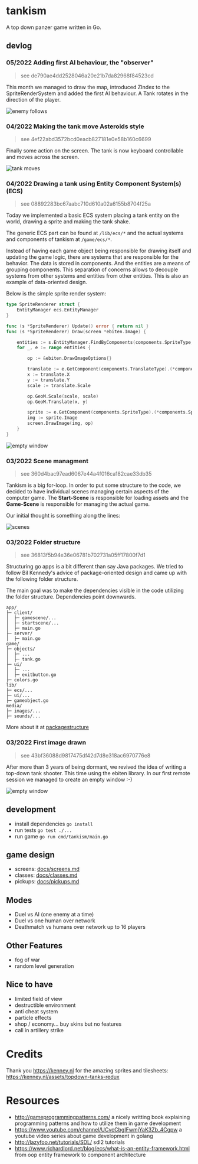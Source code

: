 # tankism

A top down panzer game written in Go.


## devlog

### 05/2022 Adding first AI behaviour, the "observer"

> see de790ae4dd2528046a20e21b7da82968f84523cd

This month we managed to draw the map, introduced ZIndex to the SpriteRenderSystem and added
the first AI behaviour. A Tank rotates in the direction of the player.

![enemy follows](https://raw.githubusercontent.com/co0p/tankism/master/docs/tank_follow.gif) 


### 04/2022 Making the tank move Asteroids style

> see 4ef22abd3572bcd0eacb827181e0e58b160c6699

Finally some action on the screen. The tank is now keyboard controllable and moves across the screen.

![tank moves](https://raw.githubusercontent.com/co0p/tankism/master/docs/tank_move.gif) 


### 04/2022 Drawing a tank using Entity Component System(s) (ECS)

> see 08892283bc67aabc710d610a02a6155b8704f25a

Today we implemented a basic ECS system placing a tank entity on the world, drawing a sprite and making the tank shake. 

The generic ECS part can be found at ```/lib/ecs/*``` and the actual systems and components of tankism at ```/game/ecs/*```.

Instead of having each game object being responsible for drawing itself and updating the game logic, there are systems that are responsible for the behavior. The data is stored in components. And the entities are a means of grouping components. This separation of concerns allows to decouple systems from other systems and entities from other entities. This is also an example of data-oriented design. 

Below is the simple sprite render system:
```go
type SpriteRenderer struct {
	EntityManager ecs.EntityManager
}

func (s *SpriteRenderer) Update() error { return nil }
func (s *SpriteRenderer) Draw(screen *ebiten.Image) {

	entities := s.EntityManager.FindByComponents(components.SpriteType, components.TranslateType)
	for _, e := range entities {

		op := &ebiten.DrawImageOptions{}

		translate := e.GetComponent(components.TranslateType).(*components.Translate)
		x := translate.X
		y := translate.Y
		scale := translate.Scale

		op.GeoM.Scale(scale, scale)
		op.GeoM.Translate(x, y)

		sprite := e.GetComponent(components.SpriteType).(*components.Sprite)
		img := sprite.Image
		screen.DrawImage(img, op)
	}
}
```

![empty window](https://raw.githubusercontent.com/co0p/tankism/master/docs/ecs.gif) 


### 03/2022 Scene managment

> see 360d4bac97ead6067e44a4f016ca182cae33db35

Tankism is a big for-loop. In order to put some structure to the code, we decided to have individual scenes managing 
certain aspects of the computer game. The **Start-Scene** is responsible for loading assets and the **Game-Scene** is responsible
for managing the actual game.  

Our initial thought is something along the lines:

![scenes](https://user-images.githubusercontent.com/3327413/156920274-1e68ee0d-8453-43d9-86fe-5ba9b362e932.png) 


### 03/2022 Folder structure

> see 36813f5b94e36e06781b702731a05ff17800f7d1 

Structuring go apps is a bit different than say Java packages. We tried to follow Bil Kennedy's advice of 
package-oriented design and came up with the following folder structure.

The main goal was to make the dependencies visible in the code utilizing the folder structure. Dependencies point downwards.

```
app/
├─ client/
│  ├─ gamescene/...
│  ├─ startscene/...
│  ├─ main.go
├─ server/
│  ├─ main.go
game/
├─ objects/
│  ├─ ...
│  ├─ tank.go
├─ ui/
│  ├─ ...
│  ├─ exitbutton.go
├─ colors.go
lib/
├─ ecs/...
├─ ui/...
├─ gameobject.go
media/
├─ images/...
├─ sounds/...
```

More about it at [packagestructure](https://raw.githubusercontent.com/co0p/tankism/master/docs/packagestructure.md) 


### 03/2022 First image drawn

> see 43bf36088d9817475df42d7d8e318ac6970776e8

After more than 3 years of being dormant, we revived the idea of writing a top-down tank shooter. This time
using the ebiten library. In our first remote session we managed to create an empty window :-) 

![empty window](https://raw.githubusercontent.com/co0p/tankism/master/docs/emptywindow.png) 

## development

 * install dependencies ```go install```
 * run tests ```go test ./...```
 * run game ```go run cmd/tankism/main.go```
 
## game design

 * screens: [docs/screens.md](docs/screens.md)
 * classes: [docs/classes.md](docs/classes.md)
 * pickups: [docs/pickups.md](docs/pickups.md)


## Modes
 
 * Duel vs AI (one enemy at a time)
 * Duel vs one human over network
 * Deathmatch vs humans over network up to 16 players


## Other Features

* fog of war
* random level generation

  
## Nice to have
 
 * limited field of view
 * destructible environment 
 * anti cheat system
 * particle effects
 * shop / economy... buy skins but no features
 * call in artillery strike


# Credits

Thank you https://kenney.nl for the amazing sprites and tilesheets: https://kenney.nl/assets/topdown-tanks-redux


# Resources

 * http://gameprogrammingpatterns.com/ a nicely writting book explaining programming patterns and how to utilize them in game development
 * https://www.youtube.com/channel/UCvcCbgIFwmjYaK3Zb_4Cgpw a youtube video series about game development in golang
 * http://lazyfoo.net/tutorials/SDL/ sdl2 tutorials
 * https://www.richardlord.net/blog/ecs/what-is-an-entity-framework.html from oop entity framework to component architecture
